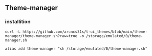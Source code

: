 ## Theme-manager
### installition
```
curl -L https://github.com/aruncs31s/t-ui_themes/blob/main/theme-manager/theme-manager.sh?raw=true -o /storage/emulated/0/theme-manager.sh

alias add theme-manager "sh /storage/emulated/0/theme-manager.sh"
```
